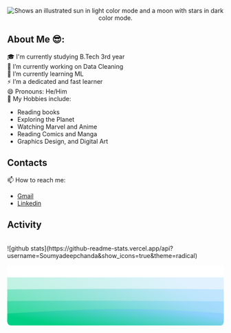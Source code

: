 
<p align="center">
<picture>
  <source media="(prefers-color-scheme: dark)" srcset="https://github.com/Soumyadeepchanda/Soumyadeepchanda/blob/main/name.jpg?raw=true">
  <source media="(prefers-color-scheme: light)" srcset="https://github.com/Soumyadeepchanda/Soumyadeepchanda/blob/main/name.jpg?raw=true">
  <img alt="Shows an illustrated sun in light color mode and a moon with stars in dark color mode." src="https://user-images.githubusercontent.com/25423296/163456779-a8556205-d0a5-45e2-ac17-42d089e3c3f8.png">
</picture>
</p>


## About Me 😎:

🎓 I'm currently studying B.Tech 3rd year<br>
🔭 I’m currently working on Data Cleaning<br>
🌱 I’m currently learning ML<br>
⚡ I’m a dedicated and fast learner<br>
😄 Pronouns: He/Him<br>
🔭 My Hobbies include:
 <ul>
      <li>Reading books</l1>
      <li>Exploring the Planet</li>
      <li>Watching Marvel and Anime</li>
      <li>Reading Comics and Manga</li>
      <li>Graphics Design, and Digital Art</li>
</ul>

<!--
<hr>
<center>
<img src="https://komarev.com/ghpvc/?username=Soumyadeepchanda&label=People+Who+Viewed+My+Profile" >
</center>
-->

<p>
  <h2>Contacts</h2>
  📫 How to reach me: 
  <ul>
  <li><a href="mailto:chandasoumyadeep2002@gmail.com ">Gmail</a></li>
  <li><a href="mailto:www.linkedin.com/in/soumyadeep-chanda-852030202 ">Linkedin</a></li>
  </ul>
</p>

<h2>Activity</h2>
<br>
![github stats](https://github-readme-stats.vercel.app/api?username=Soumyadeepchanda&show_icons=true&theme=radical)
<br>

<div margin="20px">
  <p>
    <p>
      <img src="img/waves_.svg" alt="Waves SVG">
    </p>
  </p>
</div>
